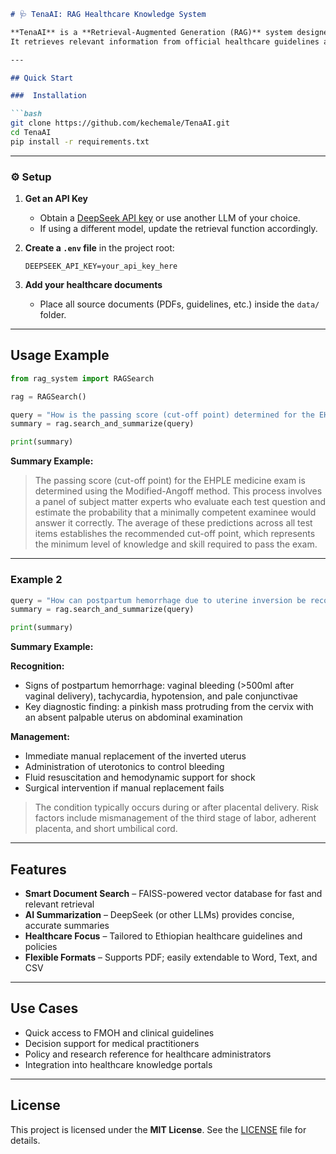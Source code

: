 ````markdown
# 🩺 TenaAI: RAG Healthcare Knowledge System

**TenaAI** is a **Retrieval-Augmented Generation (RAG)** system designed to empower **healthcare professionals in Ethiopia** with intelligent search and summarization capabilities.  
It retrieves relevant information from official healthcare guidelines and documents to support evidence-based decision-making.

---

## Quick Start

###  Installation

```bash
git clone https://github.com/kechemale/TenaAI.git
cd TenaAI
pip install -r requirements.txt
````

---

### ⚙️ Setup

1. **Get an API Key**

   * Obtain a [DeepSeek API key](https://platform.deepseek.com) or use another LLM of your choice.
   * If using a different model, update the retrieval function accordingly.

2. **Create a `.env` file** in the project root:

   ```env
   DEEPSEEK_API_KEY=your_api_key_here
   ```

3. **Add your healthcare documents**

   * Place all source documents (PDFs, guidelines, etc.) inside the `data/` folder.

---

##  Usage Example

```python
from rag_system import RAGSearch

rag = RAGSearch()

query = "How is the passing score (cut-off point) determined for the EHPLE medicine exam?"
summary = rag.search_and_summarize(query)

print(summary)
```

**Summary Example:**

> The passing score (cut-off point) for the EHPLE medicine exam is determined using the Modified-Angoff method.
> This process involves a panel of subject matter experts who evaluate each test question and estimate the probability that a minimally competent examinee would answer it correctly.
> The average of these predictions across all test items establishes the recommended cut-off point, which represents the minimum level of knowledge and skill required to pass the exam.

---

###  Example 2

```python
query = "How can postpartum hemorrhage due to uterine inversion be recognized and managed?"
summary = rag.search_and_summarize(query)

print(summary)
```

**Summary Example:**

**Recognition:**

* Signs of postpartum hemorrhage: vaginal bleeding (>500ml after vaginal delivery), tachycardia, hypotension, and pale conjunctivae
* Key diagnostic finding: a pinkish mass protruding from the cervix with an absent palpable uterus on abdominal examination

**Management:**

* Immediate manual replacement of the inverted uterus
* Administration of uterotonics to control bleeding
* Fluid resuscitation and hemodynamic support for shock
* Surgical intervention if manual replacement fails

> The condition typically occurs during or after placental delivery.
> Risk factors include mismanagement of the third stage of labor, adherent placenta, and short umbilical cord.

---

##  Features

* **Smart Document Search** – FAISS-powered vector database for fast and relevant retrieval
* **AI Summarization** – DeepSeek (or other LLMs) provides concise, accurate summaries
* **Healthcare Focus** – Tailored to Ethiopian healthcare guidelines and policies
* **Flexible Formats** – Supports PDF; easily extendable to Word, Text, and CSV

---

## Use Cases

* Quick access to FMOH and clinical guidelines
* Decision support for medical practitioners
* Policy and research reference for healthcare administrators
* Integration into healthcare knowledge portals

---

##  License

This project is licensed under the **MIT License**.
See the [LICENSE](LICENSE) file for details.

```


